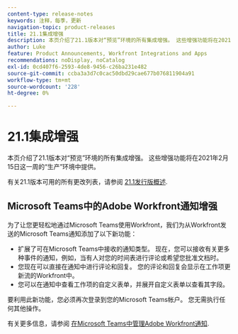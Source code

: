 ```yaml
---
content-type: release-notes
keywords: 注释，每季，更新
navigation-topic: product-releases
title: 21.1集成增强
description: 本页介绍了21.1版本对“预览”环境的所有集成增强。 这些增强功能将在2021年2月15日这一周的“生产”环境中提供。
author: Luke
feature: Product Announcements, Workfront Integrations and Apps
recommendations: noDisplay, noCatalog
exl-id: 0cd407f6-2593-4de8-9456-c26ba231e482
source-git-commit: ccba3a3d7c0cac50dbd29cae677b076811904a91
workflow-type: tm+mt
source-wordcount: '228'
ht-degree: 0%

---
```


# 21.1集成增强

本页介绍了21.1版本对“预览”环境的所有集成增强。 这些增强功能将在2021年2月15日这一周的“生产”环境中提供。

有关21.1版本可用的所有更改列表，请参阅 [21.1发行版概述](../../../product-announcements/product-releases/21.1-release-activity/21-1-release-overview.md).

## Microsoft Teams中的Adobe Workfront通知增强

为了让您更轻松地通过Microsoft Teams使用Workfront，我们为从Workfront发送的Microsoft Teams通知添加了以下新功能：

* 扩展了可在Microsoft Teams中接收的通知类型。 现在，您可以接收有关更多种事件的通知，例如，当有人对您的时间表进行评论或希望您批准文档时。
* 您现在可以直接在通知中进行评论和回复。 您的评论和回复会显示在工作项更新流的Workfront中。
* 您可以在通知中查看工作项的自定义表单，并展开自定义表单以查看其字段。

要利用此新功能，您必须再次登录到您的Microsoft Teams帐户。 您无需执行任何其他操作。

有关更多信息，请参阅 [在Microsoft Teams中管理Adobe Workfront通知](../../../workfront-integrations-and-apps/using-workfront-with-microsoft-teams/manage-wf-notifications-approval-requests-ms-teams.md).

